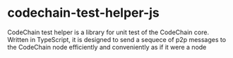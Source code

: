# codechain-test-helper-js
CodeChain test helper is a library for unit test of the CodeChain core. Written in TypeScript, it is designed to send a sequece of p2p messages to the CodeChain node efficiently and conveniently as if it were a node
